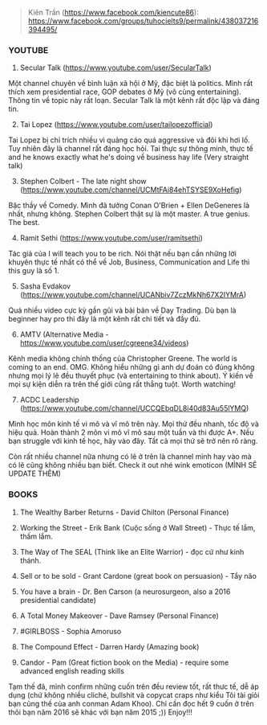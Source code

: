 > Kiên Trần (https://www.facebook.com/kiencute86): https://www.facebook.com/groups/tuhocielts9/permalink/438037216394495/

### YOUTUBE

1. Secular Talk (https://www.youtube.com/user/SecularTalk)

Một channel chuyên về bình luận xã hội ở Mỹ, đặc biệt là politics. Mình rất thích xem presidential race, GOP debates ở Mỹ (vô cùng entertaining). Thông tin về topic này rất loạn. Secular Talk là một kênh rất độc lập và đáng tin.

2. Tai Lopez (https://www.youtube.com/user/tailopezofficial)

Tai Lopez bị chỉ trích nhiều vì quảng cáo quá aggressive và đôi khi hơi lố. Tuy nhiên đây là channel rất đáng học hỏi. Tai thực sự thông minh, thực tế and he knows exactly what he's doing về business hay life (Very straight talk)

3. Stephen Colbert - The late night show (https://www.youtube.com/channel/UCMtFAi84ehTSYSE9XoHefig)

Bậc thầy về Comedy. Mình đã tưởng Conan O'Brien + Ellen DeGeneres là nhất, nhưng không. Stephen Colbert thật sự là một master. A true genius. The best.

4. Ramit Sethi (https://www.youtube.com/user/ramitsethi)

Tác giả của I will teach you to be rich. Nói thật nếu bạn cần những lời khuyên thực tế nhất có thể về Job, Business, Communication and Life thì this guy là số 1.

5. Sasha Evdakov (https://www.youtube.com/channel/UCANbiv7ZczMkNh67X2IYMrA)

Quá nhiều video cực kỳ gần gũi và bài bản về Day Trading. Dù bạn là beginner hay pro thì đây là một kênh rất chi tiết và đầy đủ.

6. AMTV (Alternative Media - https://www.youtube.com/user/cgreene34/videos)

Kênh media không chính thống của Christopher Greene. The world is coming to an end. OMG. Không hiểu những gì anh dự đoán có đúng không nhưng mọi lý lẽ đều thuyết phục (và entertaining to think about). Ý kiến về mọi sự kiện diễn ra trên thế giới cũng rất thẳng tuột. Worth watching!

7. ACDC Leadership (https://www.youtube.com/channel/UCCQEbqDL8i40d83Au55lYMQ)

Mình học môn kinh tế vi mô và vĩ mô trên này. Mọi thứ đều nhanh, tốc độ và hiệu quả. Hoàn thành 2 môn vi mô vĩ mô sau một tuần và thi được A+. Nếu bạn struggle với kinh tế học, hãy vào đây. Tất cả mọi thứ sẽ trở nên rõ ràng.

Còn rất nhiều channel nữa nhưng có lẽ ở trên là channel mình hay vào mà có lẽ cũng không nhiều bạn biết. Check it out nhé wink emoticon (MÌNH SẼ UPDATE THÊM)

### BOOKS

1. The Wealthy Barber Returns - David Chilton (Personal Finance)

2. Working the Street - Erik Bank (Cuộc sống ở Wall Street) - Thực tế lắm, thấm lắm. 

3. The Way of The SEAL (Think like an Elite Warrior) - đọc cứ như kinh thánh. 

4. Sell or to be sold - Grant Cardone (great book on persuasion) - Tẩy não

5. You have a brain - Dr. Ben Carson (a neurosurgeon, also a 2016 presidential candidate) 

6. A Total Money Makeover - Dave Ramsey (Personal Finance)

7. ‪#‎GIRLBOSS‬ - Sophia Amoruso

8. The Compound Effect - Darren Hardy (Amazing book)

9. Candor - Pam (Great fiction book on the Media) - require some advanced english reading skills

Tạm thế đã, mình confirm những cuốn trên đều review tốt, rất thưc tế, dễ áp dụng (chứ không nhiều cliché, bullshit và copycat craps như kiểu Tôi tài giỏi bạn cũng thế của anh conman Adam Khoo). Chỉ cần đọc hết 9 cuốn ở trên thôi bạn năm 2016 sẽ khác với bạn năm 2015 ;)) Enjoy!!!
